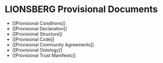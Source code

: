 # LIONSBERG Provisional Documents

- [[Provisional Conditions]]  
- [[Provisional Declaration]]  
- [[Provisional Structure]]  
- [[Provisional Code]]  
- [[Provisional Community Agreements]]  
- [[Provisional Ontology]]  
- [[Provisional Trust Manifesto]]  